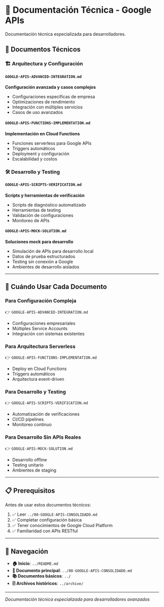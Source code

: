 # 🔧 Documentación Técnica - Google APIs

Documentación técnica especializada para desarrolladores.

## 📁 **Documentos Técnicos**

### 🏗️ **Arquitectura y Configuración**

#### `GOOGLE-APIS-ADVANCED-INTEGRATION.md`
**Configuración avanzada y casos complejos**
- Configuraciones específicas de empresa
- Optimizaciones de rendimiento
- Integración con múltiples servicios
- Casos de uso avanzados

#### `GOOGLE-APIS-FUNCTIONS-IMPLEMENTATION.md`
**Implementación en Cloud Functions**
- Funciones serverless para Google APIs
- Triggers automáticos
- Deployment y configuración
- Escalabilidad y costos

### 🛠️ **Desarrollo y Testing**

#### `GOOGLE-APIS-SCRIPTS-VERIFICATION.md`
**Scripts y herramientas de verificación**
- Scripts de diagnóstico automatizado
- Herramientas de testing
- Validación de configuraciones
- Monitoreo de APIs

#### `GOOGLE-APIS-MOCK-SOLUTION.md`
**Soluciones mock para desarrollo**
- Simulación de APIs para desarrollo local
- Datos de prueba estructurados
- Testing sin conexión a Google
- Ambientes de desarrollo aislados

---

## 🎯 **Cuándo Usar Cada Documento**

### **Para Configuración Compleja**
👉 `GOOGLE-APIS-ADVANCED-INTEGRATION.md`
- Configuraciones empresariales
- Múltiples Service Accounts
- Integración con sistemas existentes

### **Para Arquitectura Serverless**
👉 `GOOGLE-APIS-FUNCTIONS-IMPLEMENTATION.md`
- Deploy en Cloud Functions
- Triggers automáticos
- Arquitectura event-driven

### **Para Desarrollo y Testing**
👉 `GOOGLE-APIS-SCRIPTS-VERIFICATION.md`
- Automatización de verificaciones
- CI/CD pipelines
- Monitoreo continuo

### **Para Desarrollo Sin APIs Reales**
👉 `GOOGLE-APIS-MOCK-SOLUTION.md`
- Desarrollo offline
- Testing unitario
- Ambientes de staging

---

## 📋 **Prerequisitos**

Antes de usar estos documentos técnicos:
1. ✅ Leer `../00-GOOGLE-APIS-CONSOLIDADO.md`
2. ✅ Completar configuración básica
3. ✅ Tener conocimientos de Google Cloud Platform
4. ✅ Familiaridad con APIs RESTful

---

## 🔗 **Navegación**

- **🏠 Inicio**: `../README.md`
- **📄 Documento principal**: `../00-GOOGLE-APIS-CONSOLIDADO.md`
- **📚 Documentos básicos**: `../`
- **🗄️ Archivos históricos**: `../archive/`

---

*Documentación técnica especializada para desarrolladores avanzados*
